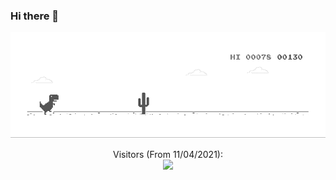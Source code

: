 ### Hi there 👋

![image](https://github.com/ra-MANUJ-an/ra-MANUJ-an/blob/main/dino.gif)

<p align="center"> 
  Visitors (From 11/04/2021):<br>
  <img src="https://profile-counter.glitch.me/ra-MANUJ-an/count.svg" />
</p>

<!--
**ra-MANUJ-an/ra-MANUJ-an** is a ✨ _special_ ✨ repository because its `README.md` (this file) appears on your GitHub profile.

Here are some ideas to get you started:

- 🔭 I’m currently working on ...
- 🌱 I’m currently learning ...
- 👯 I’m looking to collaborate on ...
- 🤔 I’m looking for help with ...
- 💬 Ask me about ...
- 📫 How to reach me: ...
- 😄 Pronouns: ...
- ⚡ Fun fact: ...
-->
